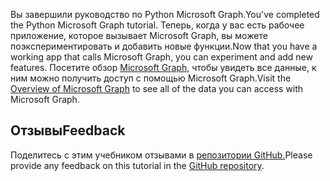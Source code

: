 <!-- markdownlint-disable MD002 MD041 -->

<span data-ttu-id="94550-101">Вы завершили руководство по Python Microsoft Graph.</span><span class="sxs-lookup"><span data-stu-id="94550-101">You've completed the Python Microsoft Graph tutorial.</span></span> <span data-ttu-id="94550-102">Теперь, когда у вас есть рабочее приложение, которое вызывает Microsoft Graph, вы можете поэкспериментировать и добавить новые функции.</span><span class="sxs-lookup"><span data-stu-id="94550-102">Now that you have a working app that calls Microsoft Graph, you can experiment and add new features.</span></span> <span data-ttu-id="94550-103">Посетите обзор [Microsoft Graph,](/graph/overview) чтобы увидеть все данные, к ним можно получить доступ с помощью Microsoft Graph.</span><span class="sxs-lookup"><span data-stu-id="94550-103">Visit the [Overview of Microsoft Graph](/graph/overview) to see all of the data you can access with Microsoft Graph.</span></span>

## <a name="feedback"></a><span data-ttu-id="94550-104">Отзывы</span><span class="sxs-lookup"><span data-stu-id="94550-104">Feedback</span></span>

<span data-ttu-id="94550-105">Поделитесь с этим учебником отзывами в [репозитории GitHub.](https://github.com/microsoftgraph/msgraph-training-pythondjangoapp)</span><span class="sxs-lookup"><span data-stu-id="94550-105">Please provide any feedback on this tutorial in the [GitHub repository](https://github.com/microsoftgraph/msgraph-training-pythondjangoapp).</span></span>
